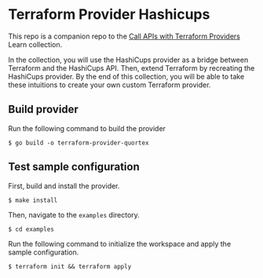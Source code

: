 # Terraform Provider Hashicups

This repo is a companion repo to the [Call APIs with Terraform Providers](https://learn.hashicorp.com/collections/terraform/providers) Learn collection.

In the collection, you will use the HashiCups provider as a bridge between Terraform and the HashiCups API. Then, extend Terraform by recreating the HashiCups provider. By the end of this collection, you will be able to take these intuitions to create your own custom Terraform provider.

## Build provider

Run the following command to build the provider

```shell
$ go build -o terraform-provider-quortex
```

## Test sample configuration

First, build and install the provider.

```shell
$ make install
```

Then, navigate to the `examples` directory.

```shell
$ cd examples
```

Run the following command to initialize the workspace and apply the sample configuration.

```shell
$ terraform init && terraform apply
```
